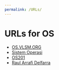 ```yaml
---
permalink: /URLs/
---
```


# URLs for OS

* [OS.VLSM.ORG](https://os.vlsm.org/)
* [Sistem Operasi](https://github.com/UI-FASILKOM-OS/SistemOperasi)
* [OS201](https://github.com/UI-FASILKOM-OS/os201)
* [Raul Arrafi Delfarra](../)
